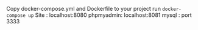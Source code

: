Copy docker-compose.yml and Dockerfile to your project
run `docker-compose up`
Site : localhost:8080
phpmyadmin: localhost:8081
mysql : port 3333